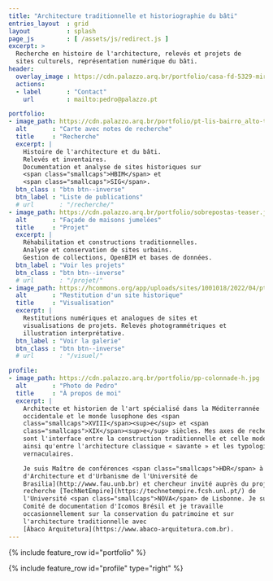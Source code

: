 ```yaml
---
title: "Architecture traditionnelle et historiographie du bâti"
entries_layout  : grid
layout          : splash
page_js         : [ /assets/js/redirect.js ]
excerpt: >
  Recherche en histoire de l'architecture, relevés et projets de
  sites culturels, représentation numérique du bâti.
header:
  overlay_image : https://cdn.palazzo.arq.br/portfolio/casa-fd-5329-mirror.jpg
  actions:
  - label       : "Contact"
    url         : mailto:pedro@palazzo.pt

portfolio:
- image_path: https://cdn.palazzo.arq.br/portfolio/pt-lis-bairro_alto-teaser.jpg
  alt       : "Carte avec notes de recherche"
  title     : "Recherche"
  excerpt: |
    Histoire de l'architecture et du bâti.
    Relevés et inventaires.
    Documentation et analyse de sites historiques sur
    <span class="smallcaps">HBIM</span> et
    <span class="smallcaps">SIG</span>.
  btn_class : "btn btn--inverse"
  btn_label : "Liste de publications"
  # url       : "/recherche/"
- image_path: https://cdn.palazzo.arq.br/portfolio/sobrepostas-teaser.jpg
  alt       : "Façade de maisons jumelées"
  title     : "Projet"
  excerpt: |
    Réhabilitation et constructions traditionnelles.
    Analyse et conservation de sites urbains.
    Gestion de collections, OpenBIM et bases de données.
  btn_label : "Voir les projets"
  btn_class : "btn btn--inverse"
  # url       : "/projet/"
- image_path: https://hcommons.org/app/uploads/sites/1001018/2022/04/pt-coimbra-casa-rua-luis-gonzaga-demolida-crop.jpg
  alt       : "Restitution d'un site historique"
  title     : "Visualisation"
  excerpt: |
    Restitutions numériques et analogues de sites et
    visualisations de projets. Relevés photogrammétriques et
    illustration interprétative.
  btn_label : "Voir la galerie"
  btn_class : "btn btn--inverse"
  # url       : "/visuel/"

profile:
- image_path: https://cdn.palazzo.arq.br/portfolio/pp-colonnade-h.jpg
  alt       : "Photo de Pedro"
  title     : "À propos de moi"
  excerpt: |
    Architecte et historien de l'art spécialisé dans la Méditerrannée
    occidentale et le monde lusophone des <span
    class="smallcaps">XVIII</span><sup>e</sup> et <span
    class="smallcaps">XIX</span><sup>e</sup> siècles. Mes axes de recherche
    sont l'interface entre la construction traditionnelle et celle moderne,
    ainsi qu'entre l'architecture classique « savante » et les typologies
    vernaculaires.

    Je suis Maître de conférences <span class="smallcaps">HDR</span> à la [Faculté
    d'Architecture et d'Urbanisme de l'Université de
    Brasilia](http://www.fau.unb.br) et chercheur invité auprès du projet de
    recherche [TechNetEmpire](https://technetempire.fcsh.unl.pt/) de
    l'Université <span class="smallcaps">NOVA</span> de Lisbonne. Je suis également membre du
    Comité de documentation d'Icomos Brésil et je travaille
    occasionnellement sur la conservation du patrimoine et sur
    l'architecture traditionnelle avec
    [Ábaco Arquitetura](https://www.abaco-arquitetura.com.br).
---
```


{% include feature_row id="portfolio" %}

{% include feature_row id="profile" type="right" %}

